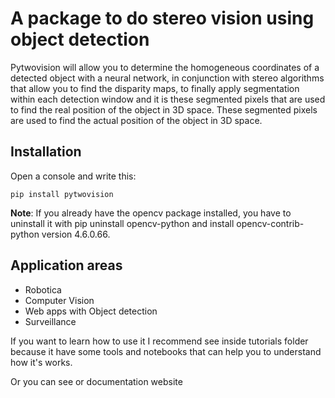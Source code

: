 # A package to do stereo vision using object detection

Pytwovision will allow you to determine the
homogeneous coordinates of a detected object with a neural network, in conjunction with stereo algorithms that allow you to find the disparity maps, to finally apply segmentation within each detection window and it is these segmented pixels that are used to find the real position of the object in 3D space.
These segmented pixels are used to find the actual position of the object in 3D space.

## **Installation**
Open a console and write this: 

`pip install pytwovision`

**Note**: If you already have the opencv package installed, you have to uninstall it with pip uninstall opencv-python and install opencv-contrib-python version 4.6.0.66.

## **Application areas**
- Robotica
- Computer Vision
- Web apps with Object detection
- Surveillance

If you want to learn how to use it I recommend see inside tutorials folder because it have some tools and notebooks that can help you to understand how it's works.

Or you can see or documentation website 
